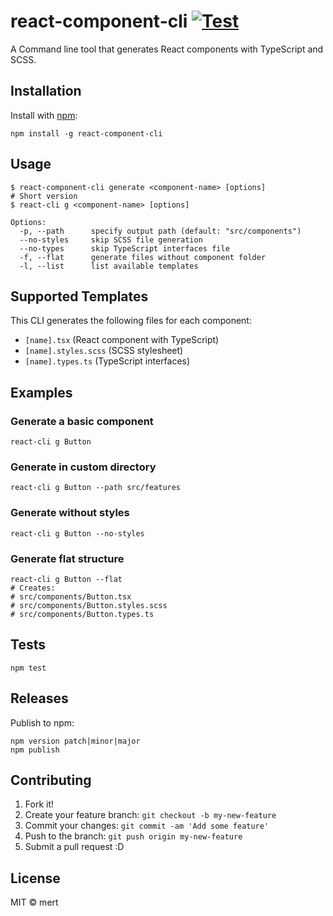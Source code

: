 # react-component-cli [![Test](https://github.com/yourusername/react-component-cli/actions/workflows/test.yml/badge.svg)](https://github.com/yourusername/react-component-cli/actions/workflows/test.yml)

A Command line tool that generates React components with TypeScript and SCSS.

## Installation

Install with [npm](https://www.npmjs.com/):

    npm install -g react-component-cli

## Usage

    $ react-component-cli generate <component-name> [options]
    # Short version
    $ react-cli g <component-name> [options]

    Options:
      -p, --path      specify output path (default: "src/components")
      --no-styles     skip SCSS file generation
      --no-types      skip TypeScript interfaces file
      -f, --flat      generate files without component folder
      -l, --list      list available templates

## Supported Templates

This CLI generates the following files for each component:
- `[name].tsx` (React component with TypeScript)
- `[name].styles.scss` (SCSS stylesheet)
- `[name].types.ts` (TypeScript interfaces)

## Examples

### Generate a basic component

    react-cli g Button

### Generate in custom directory

    react-cli g Button --path src/features

### Generate without styles

    react-cli g Button --no-styles

### Generate flat structure

    react-cli g Button --flat
    # Creates:
    # src/components/Button.tsx
    # src/components/Button.styles.scss
    # src/components/Button.types.ts

## Tests

    npm test

## Releases

Publish to npm:

    npm version patch|minor|major
    npm publish

## Contributing

1. Fork it!
2. Create your feature branch: `git checkout -b my-new-feature`
3. Commit your changes: `git commit -am 'Add some feature'`
4. Push to the branch: `git push origin my-new-feature`
5. Submit a pull request :D

## License

MIT © mert